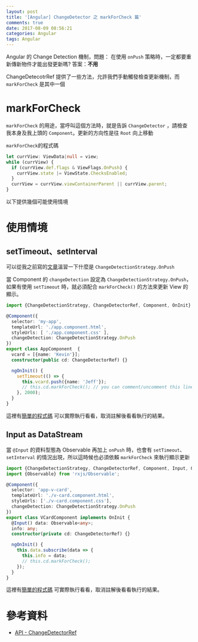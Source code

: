 ```yaml
---
layout: post
title: '[Angular] ChangeDetector 之 markForCheck 篇'
comments: true
date: 2017-08-09 08:56:21
categories: Angular
tags: Angular
---
```


Angular 的 Change Detection 機制，問題： 在使用 `onPush` 策略時，一定都要重新傳新物件才能出發更新嗎? 答案：**不用**

<!-- more -->

ChangeDetecotrRef 提供了一些方法，允許我們手動觸發檢查更新機制，而 `markForCheck` 是其中一個

# markForCheck

`markForCheck` 的用途，當呼叫這個方法時，就是告訴 `ChangeDetector` ，請檢查我本身及我上頭的 `Component`。更新的方向性是往 `Root`  向上移動

`markForCheck`的程式碼

```typescript
let currView: ViewData|null = view;
while (currView) {
  if (currView.def.flags & ViewFlags.OnPush) {
    currView.state |= ViewState.ChecksEnabled;
  }
  currView = currView.viewContainerParent || currView.parent;
}
```



以下提供幾個可能使用情境



# 使用情境

## setTimeout、setInterval

可以從我之前寫的[文章](https://blog.kevinyang.net/2017/01/23/angular2-change-detection/)溫習一下什麼是 `ChangeDetectionStrategy.OnPush`

當 Component 的 `changeDetection` 設定為 `ChangeDetectionStrategy.OnPush`，如果有使用 `setTimeout` 時，就必須配合 `markForCheck()` 的方法來更新 View 的顯示。

```typescript
import {ChangeDetectionStrategy, ChangeDetectorRef, Component, OnInit} from '@angular/core';

@Component({
  selector: 'my-app',
  templateUrl: './app.component.html',
  styleUrls: [ './app.component.css' ],
  changeDetection: ChangeDetectionStrategy.OnPush
})
export class AppComponent  {
  vcard = [{name: 'Kevin'}];  
  constructor(public cd: ChangeDetectorRef) {}

  ngOnInit() {
    setTimeout(() => {
      this.vcard.push({name: 'Jeff'});
      // this.cd.markForCheck(); // you can comment/uncomment this line to see the difference
    }, 2000);
  }  
}
```

這裡有[簡單的程式碼](https://stackblitz.com/edit/markforcheck-settimeout) 可以實際執行看看，取消註解後看看執行的結果。

## Input as DataStream

當 `@Input` 的資料型態為 Observable 再加上 `onPush` 時，也會有 `setTimeout`、`setInterval` 的情況出現，所以這時候也必須依賴 `markForCheck` 來執行顯示更新

```typescript
import {ChangeDetectionStrategy, ChangeDetectorRef, Component, Input, OnInit} from '@angular/core';
import {Observable} from 'rxjs/Observable';

@Component({
  selector: 'app-v-card',
  templateUrl: './v-card.component.html',
  styleUrls: ['./v-card.component.css'],
  changeDetection: ChangeDetectionStrategy.OnPush
})
export class VCardComponent implements OnInit {
  @Input() data: Observable<any>;
  info: any;
  constructor(private cd: ChangeDetectorRef) {}

  ngOnInit() {
    this.data.subscribe(data => {
      this.info = data;
      // this.cd.markForCheck();
    });
  }
}
```

這裡有[簡單的程式碼](https://stackblitz.com/edit/markforcheck-datastream) 可實際執行看看，取消註解後看看執行的結果。

#  參考資料

* [API - ChangeDetectorRef](https://angular.io/api/core/ChangeDetectorRef#markForCheck)